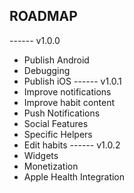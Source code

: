 ## ROADMAP 
------ v1.0.0
- Publish Android
- Debugging
- Publish iOS
------ v1.0.1
- Improve notifications
- Improve habit content 
- Push Notifications 
- Social Features
- Specific Helpers
- Edit habits
------ v1.0.2
- Widgets
- Monetization
- Apple Health Integration